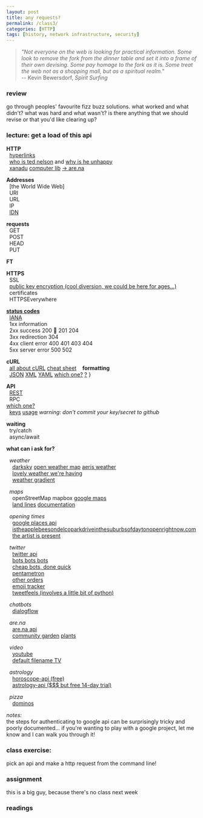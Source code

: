 ```yaml
---  
layout: post  
title: any requests?  
permalink: /class3/  
categories: [HTTP]
tags: [history, network infrastructure, security]
---  
```


>*"Not everyone on the web is looking for practical information. Some look to remove the fork from the dinner table and set it into a frame of their own devising. Some pay homage to the fork as it is. Some treat the web not as a shopping mall, but as a spiritual realm."*  
>-- Kevin Bewersdorf, *Spirit Surfing*  

### review  
go through peoples' favourite fizz buzz solutions. what worked and what didn't? what was hard and what wasn't? is there anything that we should revise or that you'd like clearing up?  
  
### lecture: get a load of this api  
  
**HTTP**  
  [hyperlinks](https://en.wikipedia.org/wiki/Hyperlink)  
  [who is ted nelson](http://www.hyperland.com/Tedpage-D285) and [why is he unhappy](https://web.archive.org/web/20071009230444/http://www.disenchanted.com/dis/technology/xanadu.html)  
  [xanadu](http://xanadu.com/xUniverse-D6) [computer lib](http://worrydream.com/refs/Nelson-ComputerLibDreamMachines1975.pdf) [-> are.na](https://walkerart.org/magazine/counter-currents-are-na-on-ted-nelsons-computer-libdream-machines)  
  
**Addresses**  
  [the World Wide Web]  
  URI  
  URL  
  IP  
  [IDN](http://idn.jodi.org)  
  
**requests**  
  GET  
  POST  
  HEAD  
  PUT  
  
**FT**  
  
**HTTPS**  
  SSL  
  [public key encryption (cool diversion, we could be here for ages...)](https://en.wikipedia.org/wiki/Public-key_cryptography)  
  certificates  
  HTTPSEverywhere  
  
[**status codes**](https://en.wikipedia.org/wiki/List_of_HTTP_status_codes)  
  [IANA](https://en.wikipedia.org/wiki/Internet_Assigned_Numbers_Authority)  
  1xx information  
  2xx success 200 🎉 201 204  
  3xx redirection  304  
  4xx client error  400 401 403 404  
  5xx server error  500 502  
  
**cURL**  
  [all about cURL](https://bagder.gitbook.io/everything-curl/cmdline) [cheat sheet](https://devhints.io/curl)
  
**formatting**  
  [JSON](https://www.json.org/json-en.html) [XML](https://en.wikipedia.org/wiki/XML) [YAML](https://yaml.org) [which one?](https://stackoverflow.com/questions/3951047/xml-vs-yaml-vs-json) [?](https://stackoverflow.com/questions/1726802/what-is-the-difference-between-yaml-and-json)
}
  
**API**  
  [REST](https://en.wikipedia.org/wiki/Representational_state_transfer)  
  RPC  
  [which one?](https://www.smashingmagazine.com/2016/09/understanding-rest-and-rpc-for-http-apis/)  
  [keys](https://stackoverflow.com/questions/1453073/what-is-an-api-key) [usage](https://cloud.google.com/endpoints/docs/openapi/when-why-api-key) *warning: don't commit your key/secret to github*

**waiting**  
  try/catch  
  async/await  
  
**what can i ask for?**  
  
  *weather*  
    [darksky](https://darksky.net/dev/docs) [open weather map](https://openweathermap.org/api) [aeris weather](https://www.aerisweather.com)  
    [lovely weather we're having](https://glander.itch.io/lovely-weather-were-having)  
    [weather gradient](http://weathergradient.com)

  *maps*  
    openStreetMap mapbox [google maps](https://developers.google.com/maps/documentation/javascript/tutorial)  
    [land lines](https://lines.chromeexperiments.com) [documentation](https://medium.com/@zachlieberman/land-lines-e1f88c745847)  
  
  *opening times*  
    [google places api](https://developers.google.com/places/web-service/intro)  
    [istheapplebeesondelcoparkdriveinthesuburbsofdaytonopenrightnow.com](http://istheapplebeesondelcoparkdrinthesuburbsofdaytonopenrightnow.com)  
    [the artist is present](http://www.pippinbarr.com/games/theartistispresent/TheArtistIsPresent.html)  
  
  *twitter*  
    [twitter api](https://developer.twitter.com)  
    [bots bots bots](https://botwiki.org/bots/twitterbots/)  
    [cheap bots, done quick](http://cheapbotsdonequick.com)  
    [pentametron](https://twitter.com/pentametron)  
    [other orders](https://lav.io/projects/other-orders/)  
    [emoji tracker](http://emojitracker.com)  
    [tweetfeels (involves a little bit of python)](https://github.com/uclatommy/tweetfeels)  
  
  *chatbots*  
    [dialogflow](https://dialogflow.com/docs/reference/agent/)  
  
  *are.na*  
    [are.na api](https://dev.are.na/documentation)  
    [community garden](https://garden-for-the-book.are.na) [plants](https://www.are.na/are-na-review/community-garden-s9wioauhmh4)
  
  *video*    
    [youtube](https://developers.google.com/youtube/v3/)  
    [default filename TV](http://defaultfile.name)  

  *astrology*  
    [horoscope-api (free)](https://github.com/sumitgohil/horoscope-api)  
    [astrology-api ($$$ but free 14-day trial)](https://www.astrologyapi.com)

  *pizza*  
    [dominos](https://www.npmjs.com/package/dominos)  
  
*notes:*   
the steps for authenticating to google api can be surprisingly tricky and poorly documented... if you're wanting to play with a google project, let me know and I can walk you through it!  
  
### class exercise:  
pick an api and make a http request from the command line!  

### assignment  
this is a big guy, because there's no class next week  

### readings  


